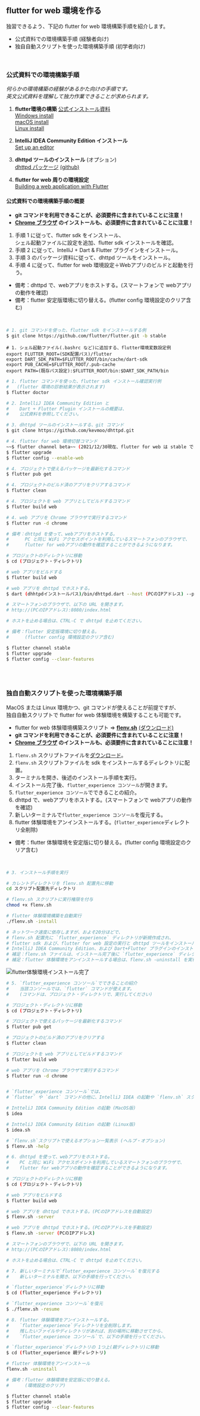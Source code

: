 ## flutter for web 環境を作る
独習できるよう、下記の flutter for web 環境構築手順を紹介します。  

- 公式資料での環境構築手順 (経験者向け)
- 独自自動スクリプトを使った環境構築手順 (初学者向け)

<br/>

### 公式資料での環境構築手順
*何らかの環境構築の経験があるかた向けの手順です。*  
*英文公式資料を理解して独力作業できることが求められます。*

1. **flutter環境の構築** [公式インストール資料](https://flutter.dev/docs/get-started/install)  
[Windows install](https://flutter.dev/docs/get-started/install/windows)  
[macOS install](https://flutter.dev/docs/get-started/install/macos)  
[Linux install](https://flutter.dev/docs/get-started/install/linux)  

1. **IntelliJ IDEA Community Edition インストール**  
[Set up an editor](https://flutter.dev/docs/get-started/editor?tab=androidstudio)

1. **dhttpd ツールのインストール** (オプション)  
[dhttpd パッケージ](https://pub.dev/packages/dhttpd) [(github)](https://github.com/kevmoo/dhttpd)

1. **flutter for web 周りの環境設定**  
[Building a web application with Flutter](https://flutter.dev/docs/get-started/web)

#### 公式資料での環境構築手順の概要
- **git コマンドを利用できることが、必須要件に含まれていることに注意！**
- **[Chrome ブラウザ](https://www.google.co.jp/chrome/) のインストールも、必須要件に含まれていることに注意！**

1. 手順 1 に従って、flutter sdk をインストール、  
シェル起動ファイルに設定を追加、flutter sdk インストールを確認。
2. 手順 2 に従って、IntelliJ + Dart & Flutter プラグインをインストール。
3. 手順 3 のパッケージ資料に従って、dhttpd ツールをインストール。
4. 手順 4 に従って、flutter for web 環境設定＋Webアプリのビルドと起動を行う。

- 備考：dhttpd で、webアプリをホストする。(スマートフォンで webアプリの動作を確認)
- 備考：flutter 安定版環境に切り替える。(flutter config 環境設定のクリア含む)

<br/>

```bash
# 1. git コマンドを使った、flutter sdk をインストールする例
$ git clone https://github.com/flutter/flutter.git -b stable
```

```file
# 1. シェル起動ファイル(.bashrc など)に追加する、flutter環境変数設定例
export FLUTTER_ROOT=(SDK配置パス)/flutter
export DART_SDK_PATH=$FLUTTER_ROOT/bin/cache/dart-sdk
export PUB_CACHE=$FLUTTER_ROOT/.pub-cache
export PATH=(既存パス設定):$FLUTTER_ROOT/bin:$DART_SDK_PATH/bin
```

```bash
# 1. flutter コマンドを使った、flutter sdk インストール確認実行例
#   (flutter 環境の診断結果が表示されます)
$ flutter doctor
```

```bash
# 2. IntelliJ IDEA Community Edition と
#    Dart + Flutter Plugin インストールの概要は、
#    公式資料を参照してください。
```

```bash
# 3. dhttpd ツールのインストールする、git コマンド
$ git clone https://github.com/kevmoo/dhttpd.git
```

```bash
# 4. flutter for web 環境切替コマンド
~~$ flutter channel beta~~ (2021/12/30現在、flutter for web は stable で利用可能となったので、この指定は不要です。)
$ flutter upgrade
$ flutter config --enable-web

# 4. プロジェクトで使えるパッケージを最新化するコマンド
$ flutter pub get

# 4. プロジェクトのビルド済のアプリをクリアするコマンド
$ flutter clean

# 4. プロジェクトを web アプリとしてビルドするコマンド
$ flutter build web

# 4. web アプリを Chrome ブラウザで実行するコマンド
$ flutter run -d chrome
```

```bash
# 備考：dhttpd を使って、webアプリをホストする。
# 　　　PC と同じ WiFi アクセスポイントを利用しているスマートフォンのブラウザで、
# 　　　flutter for webアプリの動作を確認することができるようになります。

# プロジェクトのディレクトリに移動
$ cd (プロジェクト・ディレクトリ)

# web アプリをビルドする
$ flutter build web

# web アプリを dhttpd でホストする。
$ dart (dhhtpdインストールパス)/bin/dhttpd.dart --host (PCのIPアドレス) --port 8080 --path build/web

# スマートフォンのブラウザで、以下の URL を開きます。
# http://(PCのIPアドレス):8080/index.html

# ホストを止める場合は、CTRL-C で dhttpd を止めてください。
```

```bash
# 備考：flutter 安定版環境に切り替える。
# 　　　(flutter config 環境設定のクリア含む)

$ flutter channel stable
$ flutter upgrade
$ flutter config --clear-features
```

<br/>
<br/>

### 独自自動スクリプトを使った環境構築手順
MacOS または Linux 環境かつ、git コマンドが使えることが前提ですが、  
独自自動スクリプトで flutter for web 体験環境を構築することも可能です。
- flutter for web 体験環境構築スクリプト ⇒ [**flenv.sh**](https://github.com/cch-robo/DevFest-Kyoto-2020/blob/master/scripts/flenv.sh) [(ダウンロード)](./scripts/flenv.sh) 
- **git コマンドを利用できることが、必須要件に含まれていることに注意！**
- **[Chrome ブラウザ](https://www.google.co.jp/chrome/) のインストールも、必須要件に含まれていることに注意！**

1. `flenv.sh` スクリプトファイルを[ダウンロード](./scripts/flenv.sh)。
2. `flenv.sh` スクリプトファイルを sdk をインストールするディレクトリに配置。
3. ターミナルを開き、後述のインストール手順を実行。
4. インストール完了後、`flutter_experience コンソール`が開きます。
5. `flutter_experience コンソール`でできることの紹介。
6. dhttpd で、webアプリをホストする。(スマートフォンで webアプリの動作を確認)
7. 新しいターミナルで`flutter_experience コンソール`を復元する。
8. flutter 体験環境をアンインストールする。(`flutter_experience`ディレクトリ全削除)

- 備考：flutter 体験環境を安定版に切り替える。(flutter config 環境設定のクリア含む)

<br/>

```bash
# 3. インストール手順を実行

# カレントディレクトリを flenv.sh 配置先に移動
cd スクリプト配置先ディレクトリ

# flenv.sh スクリプトに実行権限を付与
chmod +x flenv.sh

# flutter 体験環境構築を自動実行
./flenv.sh -install

# ネットワーク速度に依存しますが、およそ20分ほどで、
# flenv.sh 配置先に `flutter_experience` ディレクトリが新規作成され、
# flutter sdk および、flutter for web 設定の実行と dhttpd ツールをインストール、
# IntelliJ IDEA Community Edition、および Dart+Flutter プラグインのインストールが完了します。
# 補足：flenv.sh ファイルは、インストール完了後に `flutter_experience` ディレクトリに移動しています。
# 補足：flutter 体験環境をアンインストールする場合は、flenv.sh -uninstall を実行してください。
```

![flutter体験環境インストール完了](./images/flenv_flutter_sdk_installed.png)

```bash
# 5. `flutter_experience コンソール`でできることの紹介
#    当該コンソールでは、`flutter` コマンドが使えます。
#    (コマンドは、プロジェクト・ディレクトリで、実行してください)

# プロジェクト・ディレクトリに移動
$ cd (プロジェクト・ディレクトリ)

# プロジェクトで使えるパッケージを最新化するコマンド
$ flutter pub get

# プロジェクトのビルド済のアプリをクリアする
$ flutter clean

# プロジェクトを web アプリとしてビルドするコマンド
$ flutter build web

# web アプリを Chrome ブラウザで実行するコマンド
$ flutter run -d chrome


# `flutter_experience コンソール`では、
# `flutter` や `dart` コマンドの他に、IntelliJ IDEA の起動や `flenv.sh` スクリプトも使えます。

# IntteliJ IDEA Community Edition の起動 (MacOS版)
$ idea

# IntteliJ IDEA Community Edition の起動 (Linux版)
$ idea.sh

# `flenv.sh`スクリプトで使えるオプション一覧表示 (ヘルプ・オプション)
$ flenv.sh -help 
```

```bash
# 6. dhttpd を使って、webアプリをホストする。
#    PC と同じ WiFi アクセスポイントを利用しているスマートフォンのブラウザで、
#    flutter for webアプリの動作を確認することができるようになります。

# プロジェクトのディレクトリに移動
$ cd (プロジェクト・ディレクトリ)

# web アプリをビルドする
$ flutter build web

# web アプリを dhttpd でホストする。(PCのIPアドレスを自動設定)
$ flenv.sh -server

# web アプリを dhttpd でホストする。(PCのIPアドレスを手動設定)
$ flenv.sh -server (PCのIPアドレス)

# スマートフォンのブラウザで、以下の URL を開きます。
# http://(PCのIPアドレス):8080/index.html

# ホストを止める場合は、CTRL-C で dhttpd を止めてください。
```

```bash
# 7. 新しいターミナルで`flutter_experience コンソール`を復元する
#    新しいターミナルを開き、以下の手順を行ってください。

# `flutter_experience`ディレクトリに移動
$ cd (flutter_experience ディレクトリ)

# `flutter_experience コンソール`を復元
$ ./flenv.sh -resume
```

```bash
# 8. flutter 体験環境をアンインストールする。
#    `flutter_experience`ディレクトリを全削除します。
#    残したいファイルやディレクトリがあれば、別の場所に移動させてから、
#    `flutter_experience コンソール`で、以下の手順を行ってください。

# `flutter_experience`ディレクトリの 1つ上(親ディレクトリ)に移動
$ cd (flutter_experience 親ディレクトリ)

# flutter 体験環境をアンインストール
flenv.sh -uninstall
```

```bash
# 備考：flutter 体験環境を安定版に切り替える。
# 　　　(環境設定のクリア)

$ flutter channel stable
$ flutter upgrade
$ flutter config --clear-features
```
